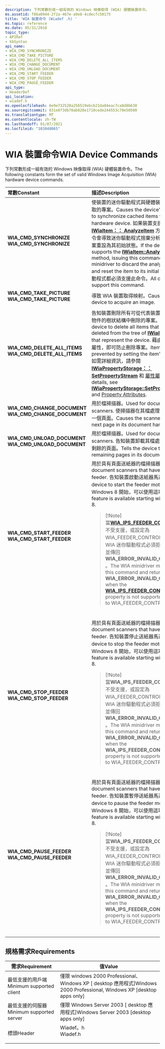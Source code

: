 ```yaml
---
description: 下列常數形成一組有效的 Windows 映像取得 (WIA) 硬體裝置命令。
ms.assetid: f86a0944-2f2a-467e-a9e8-4cdecfc50175
title: 'WIA 裝置命令 (Wiadef .h) '
ms.topic: reference
ms.date: 05/31/2018
topic_type:
- APIRef
- kbSyntax
api_name:
- WIA_CMD_SYNCHRONIZE
- WIA_CMD_TAKE_PICTURE
- WIA_CMD_DELETE_ALL_ITEMS
- WIA_CMD_CHANGE_DOCUMENT
- WIA_CMD_UNLOAD_DOCUMENT
- WIA_CMD_START_FEEDER
- WIA_CMD_STOP_FEEDER
- WIA_CMD_PAUSE_FEEDER
api_type:
- HeaderDef
api_location:
- wiadef.h
ms.openlocfilehash: 6e9e732520a256519ebcb21da84eac7ca8d8b630
ms.sourcegitcommit: 831e8f3db78ab820e1710cede244553c70e50500
ms.translationtype: MT
ms.contentlocale: zh-TW
ms.lasthandoff: 01/07/2021
ms.locfileid: "103848065"
---
```

# <a name="wia-device-commands"></a><span data-ttu-id="a9566-103">WIA 裝置命令</span><span class="sxs-lookup"><span data-stu-id="a9566-103">WIA Device Commands</span></span>

<span data-ttu-id="a9566-104">下列常數形成一組有效的 Windows 映像取得 (WIA) 硬體裝置命令。</span><span class="sxs-lookup"><span data-stu-id="a9566-104">The following constants form the set of valid Windows Image Acquisition (WIA) hardware device commands.</span></span>



<table>
<colgroup>
<col style="width: 50%" />
<col style="width: 50%" />
</colgroup>
<thead>
<tr class="header">
<th style="text-align: left;"><span data-ttu-id="a9566-105">常數</span><span class="sxs-lookup"><span data-stu-id="a9566-105">Constant</span></span></th>
<th style="text-align: left;"><span data-ttu-id="a9566-106">描述</span><span class="sxs-lookup"><span data-stu-id="a9566-106">Description</span></span></th>
</tr>
</thead>
<tbody>
<tr class="odd">
<td style="text-align: left;"><span id="WIA_CMD_SYNCHRONIZE"></span><span id="wia_cmd_synchronize"></span><dl> <span data-ttu-id="a9566-107"><dt><strong>WIA_CMD_SYNCHRONIZE</strong></dt> </span><span class="sxs-lookup"><span data-stu-id="a9566-107"><dt><strong>WIA_CMD_SYNCHRONIZE</strong></dt> </span></span></dl></td>
<td style="text-align: left;"><span data-ttu-id="a9566-108">使裝置的迷你驅動程式與硬體裝置同步處理快取的專案。</span><span class="sxs-lookup"><span data-stu-id="a9566-108">Causes the device's minidriver to synchronize cached items with the hardware device.</span></span> <span data-ttu-id="a9566-109">如果裝置支援 <a href="/windows/desktop/api/wia_xp/nf-wia_xp-iwiaitem-analyzeitem"><strong>IWiaItem：： AnalyzeItem</strong></a> 方法，發出此命令會導致迷你驅動程式捨棄分析結果，並將專案重設為其初始狀態。</span><span class="sxs-lookup"><span data-stu-id="a9566-109">If the device supports the <a href="/windows/desktop/api/wia_xp/nf-wia_xp-iwiaitem-analyzeitem"><strong>IWiaItem::AnalyzeItem</strong></a> method, issuing this command causes the minidriver to discard the analysis results and reset the item to its initial state.</span></span> <span data-ttu-id="a9566-110">所有驅動程式都必須支援此命令。</span><span class="sxs-lookup"><span data-stu-id="a9566-110">All drivers must support this command.</span></span><br/></td>
</tr>
<tr class="even">
<td style="text-align: left;"><span id="WIA_CMD_TAKE_PICTURE"></span><span id="wia_cmd_take_picture"></span><dl> <span data-ttu-id="a9566-111"><dt><strong>WIA_CMD_TAKE_PICTURE</strong></dt> </span><span class="sxs-lookup"><span data-stu-id="a9566-111"><dt><strong>WIA_CMD_TAKE_PICTURE</strong></dt> </span></span></dl></td>
<td style="text-align: left;"><span data-ttu-id="a9566-112">導致 WIA 裝置取得映射。</span><span class="sxs-lookup"><span data-stu-id="a9566-112">Causes a WIA device to acquire an image.</span></span><br/></td>
</tr>
<tr class="odd">
<td style="text-align: left;"><span id="WIA_CMD_DELETE_ALL_ITEMS"></span><span id="wia_cmd_delete_all_items"></span><dl> <span data-ttu-id="a9566-113"><dt><strong>WIA_CMD_DELETE_ALL_ITEMS</strong></dt> </span><span class="sxs-lookup"><span data-stu-id="a9566-113"><dt><strong>WIA_CMD_DELETE_ALL_ITEMS</strong></dt> </span></span></dl></td>
<td style="text-align: left;"><span data-ttu-id="a9566-114">告知裝置刪除所有可從代表裝置之 <a href="/windows/desktop/api/wia_xp/nn-wia_xp-iwiaitem"><strong>IWiaItem</strong></a> 物件的樹狀結構中刪除的專案。</span><span class="sxs-lookup"><span data-stu-id="a9566-114">Tells the device to delete all items that can be deleted from the tree of <a href="/windows/desktop/api/wia_xp/nn-wia_xp-iwiaitem"><strong>IWiaItem</strong></a> objects that represent the device.</span></span> <span data-ttu-id="a9566-115">藉由設定專案的屬性，即可防止刪除專案。</span><span class="sxs-lookup"><span data-stu-id="a9566-115">Item deletion is prevented by setting the item's properties.</span></span> <span data-ttu-id="a9566-116">如需詳細資訊，請參閱 <a href="/windows/desktop/api/wia_xp/nf-wia_xp-iwiapropertystorage-setpropertystream"><strong>IWiaPropertyStorage：： SetPropertyStream</strong></a> 和 <a href="-wia-property-attributes.md">屬性屬性</a>。</span><span class="sxs-lookup"><span data-stu-id="a9566-116">For details, see <a href="/windows/desktop/api/wia_xp/nf-wia_xp-iwiapropertystorage-setpropertystream"><strong>IWiaPropertyStorage::SetPropertyStream</strong></a> and <a href="-wia-property-attributes.md">Property Attributes</a>.</span></span><br/></td>
</tr>
<tr class="even">
<td style="text-align: left;"><span id="WIA_CMD_CHANGE_DOCUMENT"></span><span id="wia_cmd_change_document"></span><dl> <span data-ttu-id="a9566-117"><dt><strong>WIA_CMD_CHANGE_DOCUMENT</strong></dt> </span><span class="sxs-lookup"><span data-stu-id="a9566-117"><dt><strong>WIA_CMD_CHANGE_DOCUMENT</strong></dt> </span></span></dl></td>
<td style="text-align: left;"><span data-ttu-id="a9566-118">用於檔掃描器。</span><span class="sxs-lookup"><span data-stu-id="a9566-118">Used for document scanners.</span></span> <span data-ttu-id="a9566-119">使掃描器在其檔處理常式中載入下一個頁面。</span><span class="sxs-lookup"><span data-stu-id="a9566-119">Causes the scanner to load the next page in its document handler.</span></span><br/></td>
</tr>
<tr class="odd">
<td style="text-align: left;"><span id="WIA_CMD_UNLOAD_DOCUMENT"></span><span id="wia_cmd_unload_document"></span><dl> <span data-ttu-id="a9566-120"><dt><strong>WIA_CMD_UNLOAD_DOCUMENT</strong></dt> </span><span class="sxs-lookup"><span data-stu-id="a9566-120"><dt><strong>WIA_CMD_UNLOAD_DOCUMENT</strong></dt> </span></span></dl></td>
<td style="text-align: left;"><span data-ttu-id="a9566-121">用於檔掃描器。</span><span class="sxs-lookup"><span data-stu-id="a9566-121">Used for document scanners.</span></span> <span data-ttu-id="a9566-122">告知裝置卸載其檔處理常式中所有剩餘的頁面。</span><span class="sxs-lookup"><span data-stu-id="a9566-122">Tells the device to unload all remaining pages in its document handler.</span></span> <br/></td>
</tr>
<tr class="even">
<td style="text-align: left;"><span id="WIA_CMD_START_FEEDER"></span><span id="wia_cmd_start_feeder"></span><dl> <span data-ttu-id="a9566-123"><dt><strong>WIA_CMD_START_FEEDER</strong></dt> </span><span class="sxs-lookup"><span data-stu-id="a9566-123"><dt><strong>WIA_CMD_START_FEEDER</strong></dt> </span></span></dl></td>
<td style="text-align: left;"><span data-ttu-id="a9566-124">用於具有頁面送紙器的檔掃描器。</span><span class="sxs-lookup"><span data-stu-id="a9566-124">Used for document scanners that have a page feeder.</span></span> <span data-ttu-id="a9566-125">告知裝置啟動送紙器馬達。</span><span class="sxs-lookup"><span data-stu-id="a9566-125">Tells the device to start the feeder motor.</span></span> <span data-ttu-id="a9566-126">從 Windows 8 開始，可以使用這項功能。</span><span class="sxs-lookup"><span data-stu-id="a9566-126">This feature is available starting with Windows 8.</span></span><br/>
<blockquote>
[!Note]<br />
<span data-ttu-id="a9566-127">當<a href="/windows-hardware/drivers/image/wia-ips-feeder-control"><strong>WIA_IPS_FEEDER_CONTROL</strong></a>屬性不受支援，或設定為 WIA_FEEDER_CONTROL_AUTO 時，WIA 迷你驅動程式必須拒絕這個命令，並傳回<strong>WIA_ERROR_INVALID_COMMAND</strong> 。</span><span class="sxs-lookup"><span data-stu-id="a9566-127">The WIA minidriver must reject this command and return <strong>WIA_ERROR_INVALID_COMMAND</strong> when the <a href="/windows-hardware/drivers/image/wia-ips-feeder-control"><strong>WIA_IPS_FEEDER_CONTROL</strong></a> property is not supported, or is set to WIA_FEEDER_CONTROL_AUTO.</span></span>
</blockquote>
<br/></td>
</tr>
<tr class="odd">
<td style="text-align: left;"><span id="WIA_CMD_STOP_FEEDER"></span><span id="wia_cmd_stop_feeder"></span><dl> <span data-ttu-id="a9566-128"><dt><strong>WIA_CMD_STOP_FEEDER</strong></dt> </span><span class="sxs-lookup"><span data-stu-id="a9566-128"><dt><strong>WIA_CMD_STOP_FEEDER</strong></dt> </span></span></dl></td>
<td style="text-align: left;"><span data-ttu-id="a9566-129">用於具有頁面送紙器的檔掃描器。</span><span class="sxs-lookup"><span data-stu-id="a9566-129">Used for document scanners that have a page feeder.</span></span> <span data-ttu-id="a9566-130">告知裝置停止送紙器馬達。</span><span class="sxs-lookup"><span data-stu-id="a9566-130">Tells the device to stop the feeder motor.</span></span> <span data-ttu-id="a9566-131">從 Windows 8 開始，可以使用這項功能。</span><span class="sxs-lookup"><span data-stu-id="a9566-131">This feature is available starting with Windows 8.</span></span><br/>
<blockquote>
[!Note]<br />
<span data-ttu-id="a9566-132">當<strong>WIA_IPS_FEEDER_CONTROL</strong>屬性不受支援，或設定為 WIA_FEEDER_CONTROL_AUTO 時，WIA 迷你驅動程式必須拒絕這個命令，並傳回<strong>WIA_ERROR_INVALID_COMMAND</strong> 。</span><span class="sxs-lookup"><span data-stu-id="a9566-132">The WIA minidriver must reject this command and return <strong>WIA_ERROR_INVALID_COMMAND</strong> when the <strong>WIA_IPS_FEEDER_CONTROL</strong> property is not supported, or is set to WIA_FEEDER_CONTROL_AUTO.</span></span>
</blockquote>
<br/></td>
</tr>
<tr class="even">
<td style="text-align: left;"><span id="WIA_CMD_PAUSE_FEEDER"></span><span id="wia_cmd_pause_feeder"></span><dl> <span data-ttu-id="a9566-133"><dt><strong>WIA_CMD_PAUSE_FEEDER</strong></dt> </span><span class="sxs-lookup"><span data-stu-id="a9566-133"><dt><strong>WIA_CMD_PAUSE_FEEDER</strong></dt> </span></span></dl></td>
<td style="text-align: left;"><span data-ttu-id="a9566-134">用於具有頁面送紙器的檔掃描器。</span><span class="sxs-lookup"><span data-stu-id="a9566-134">Used for document scanners that have a page feeder.</span></span> <span data-ttu-id="a9566-135">告知裝置暫停送紙器馬達。</span><span class="sxs-lookup"><span data-stu-id="a9566-135">Tells the device to pause the feeder motor.</span></span> <span data-ttu-id="a9566-136">從 Windows 8 開始，可以使用這項功能。</span><span class="sxs-lookup"><span data-stu-id="a9566-136">This feature is available starting with Windows 8.</span></span><br/>
<blockquote>
[!Note]<br />
<span data-ttu-id="a9566-137">當<strong>WIA_IPS_FEEDER_CONTROL</strong>屬性不受支援，或設定為 WIA_FEEDER_CONTROL_AUTO 時，WIA 迷你驅動程式必須拒絕這個命令，並傳回<strong>WIA_ERROR_INVALID_COMMAND</strong> 。</span><span class="sxs-lookup"><span data-stu-id="a9566-137">The WIA minidriver must reject this command and return <strong>WIA_ERROR_INVALID_COMMAND</strong> when the <strong>WIA_IPS_FEEDER_CONTROL</strong> property is not supported, or is set to WIA_FEEDER_CONTROL_AUTO.</span></span>
</blockquote>
<br/></td>
</tr>
</tbody>
</table>



## <a name="requirements"></a><span data-ttu-id="a9566-138">規格需求</span><span class="sxs-lookup"><span data-stu-id="a9566-138">Requirements</span></span>



| <span data-ttu-id="a9566-139">需求</span><span class="sxs-lookup"><span data-stu-id="a9566-139">Requirement</span></span> | <span data-ttu-id="a9566-140">值</span><span class="sxs-lookup"><span data-stu-id="a9566-140">Value</span></span> |
|-------------------------------------|-------------------------------------------------------------------------------------|
| <span data-ttu-id="a9566-141">最低支援的用戶端</span><span class="sxs-lookup"><span data-stu-id="a9566-141">Minimum supported client</span></span><br/> | <span data-ttu-id="a9566-142">僅限 windows 2000 Professional、Windows XP \[ desktop 應用程式\]</span><span class="sxs-lookup"><span data-stu-id="a9566-142">Windows 2000 Professional, Windows XP \[desktop apps only\]</span></span><br/>              |
| <span data-ttu-id="a9566-143">最低支援的伺服器</span><span class="sxs-lookup"><span data-stu-id="a9566-143">Minimum supported server</span></span><br/> | <span data-ttu-id="a9566-144">僅限 Windows Server 2003 \[ desktop 應用程式\]</span><span class="sxs-lookup"><span data-stu-id="a9566-144">Windows Server 2003 \[desktop apps only\]</span></span><br/>                                |
| <span data-ttu-id="a9566-145">標頭</span><span class="sxs-lookup"><span data-stu-id="a9566-145">Header</span></span><br/>                   | <dl> <span data-ttu-id="a9566-146"><dt>Wiadef。h</dt></span><span class="sxs-lookup"><span data-stu-id="a9566-146"><dt>Wiadef.h</dt></span></span> </dl> |



 

 
